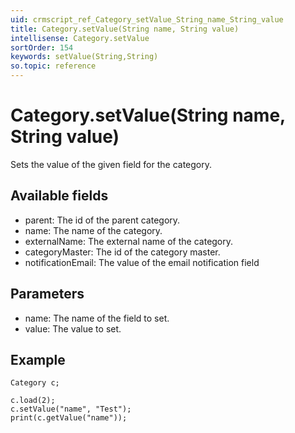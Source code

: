 ```yaml
---
uid: crmscript_ref_Category_setValue_String_name_String_value
title: Category.setValue(String name, String value)
intellisense: Category.setValue
sortOrder: 154
keywords: setValue(String,String)
so.topic: reference
---
```


# Category.setValue(String name, String value)

Sets the value of the given field for the category.

## Available fields

 - parent: The id of the parent category.
 - name: The name of the category.
 - externalName: The external name of the category.
 - categoryMaster: The id of the category master.
 - notificationEmail: The value of the email notification field

## Parameters

 - name: The name of the field to set.
 - value: The value to set.

## Example

    Category c;
    
    c.load(2);
    c.setValue("name", "Test");
    print(c.getValue("name"));
